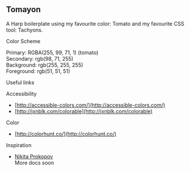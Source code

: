 ## Tomayon

A Harp boilerplate using my favourite color: Tomato and my favourite CSS tool: Tachyons.

Color Scheme

Primary: RGBA(255, 99, 71, 1) (tomato)     
Secondary: rgb(98, 71, 255)  
Background: rgb(255, 255, 255)  
Foreground: rgb(51, 51, 51)  

Useful links

Accessibility
* [http://accessible-colors.com/](http://accessible-colors.com/)  
* [http://jxnblk.com/colorable](http://jxnblk.com/colorable)

Color
* [http://colorhunt.co/](http://colorhunt.co/)

Inspiration
* [Nikita Prokopov](http://tonsky.me/)  
More docs soon
